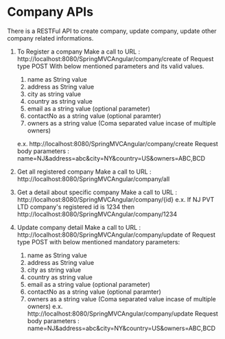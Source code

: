 Company APIs
===============================================
There is a RESTFul API to create company, update company, update other company related informations.

1) To Register a company
   Make a call to URL : http://localhost:8080/SpringMVCAngular/company/create of Request type POST
   With below mentioned parameters and its valid values.
   1) name as String value
   2) address as String value
   3) city as string value
   4) country as string value
   5) email as a string value (optional parameter)
   6) contactNo as a string value (optional paramter)
   7) owners as a string value (Coma separated value incase of multiple owners)

   e.x.
   http://localhost:8080/SpringMVCAngular/company/create
   Request body parameters : name=NJ&address=abc&city=NY&country=US&owners=ABC,BCD

2) Get all registered company
   Make a call to URL : http://localhost:8080/SpringMVCAngular/company/all

3) Get a detail about specific company
   Make a call to URL : http://localhost:8080/SpringMVCAngular/company/{id}
   e.x.
   If NJ PVT LTD company's registered id is 1234 then http://localhost:8080/SpringMVCAngular/company/1234

4) Update company detail
   Make a call to URL : http://localhost:8080/SpringMVCAngular/company/update of Request type POST
   with below mentioned mandatory parameters: <br/>
   1) name as String value
   2) address as String value
   3) city as string value
   4) country as string value
   5) email as a string value (optional parameter)
   6) contactNo as a string value (optional paramter)
   7) owners as a string value (Coma separated value incase of multiple owners)
   e.x.
   http://localhost:8080/SpringMVCAngular/company/update
   Request body parameters : name=NJ&address=abc&city=NY&country=US&owners=ABC,BCD
